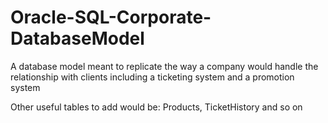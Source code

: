 # Oracle-SQL-Corporate-DatabaseModel
A database model meant to replicate the way a company would handle the relationship with clients including a ticketing system and a promotion system

Other useful tables to add would be: Products, TicketHistory and so on

